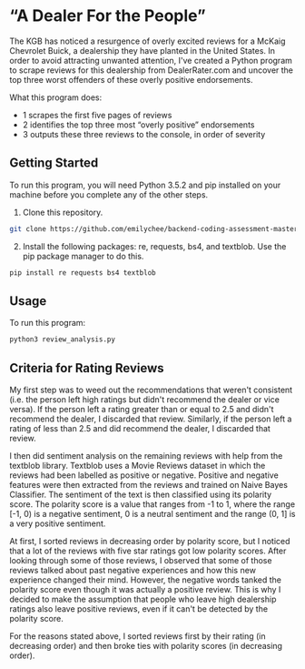 # “A Dealer For the People”

The KGB has noticed a resurgence of overly excited reviews for a McKaig Chevrolet Buick, a dealership they have planted in the United States. In order to avoid attracting unwanted attention, I've created a Python program to scrape reviews for this dealership from DealerRater.com and uncover the top three worst offenders of these overly positive endorsements.

What this program does:

- 1 scrapes the first five pages of reviews
- 2 identifies the top three most “overly positive” endorsements
- 3 outputs these three reviews to the console, in order of severity

## Getting Started

To run this program, you will need Python 3.5.2 and pip installed on your machine before you complete any of the other steps.

1. Clone this repository.
```bash
git clone https://github.com/emilychee/backend-coding-assessment-master.git
```

2. Install the following packages: re, requests, bs4, and textblob. Use the pip package manager to do this.

```bash
pip install re requests bs4 textblob
```

## Usage

To run this program:
```bash
python3 review_analysis.py
```

## Criteria for Rating Reviews

My first step was to weed out the recommendations that weren't consistent (i.e. the person left high ratings but didn't recommend the dealer or vice versa). If the person left a rating greater than or equal to 2.5 and didn't recommend the dealer, I discarded that review. Similarly, if the person left a rating of less than 2.5 and did recommend the dealer, I discarded that review.

I then did sentiment analysis on the remaining reviews with help from the textblob library. Textblob uses a Movie Reviews dataset in which the reviews had been labelled as positive or negative. Positive and negative features were then extracted from the reviews and trained on Naive Bayes Classifier. The sentiment of the text is then classified using its polarity score. The polarity score is a value that ranges from -1 to 1, where the range [-1, 0) is a negative sentiment, 0 is a neutral sentiment and the range (0, 1] is a very positive sentiment.

At first, I sorted reviews in decreasing order by polarity score, but I noticed that a lot of the reviews with five star ratings got low polarity scores. After looking through some of those reviews, I observed that some of those reviews talked about past negative experiences and how this new experience changed their mind. However, the negative words tanked the polarity score even though it was actually a positive review. This is why I decided to make the assumption that people who leave high dealership ratings also leave positive reviews, even if it can't be detected by the polarity score.

For the reasons stated above, I sorted reviews first by their rating (in decreasing order) and then broke ties with polarity scores (in decreasing order). 